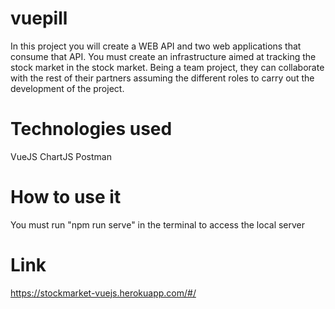 # vuepill
In this project you will create a WEB API and two web applications that consume that API. You must create an infrastructure aimed at tracking the stock market in the stock market. Being a team project, they can collaborate with the rest of their partners assuming the different roles to carry out the development of the project.


#   Technologies used
VueJS
ChartJS
Postman


# How to use it
You must run "npm run serve" in the terminal to access the local server

# Link

https://stockmarket-vuejs.herokuapp.com/#/